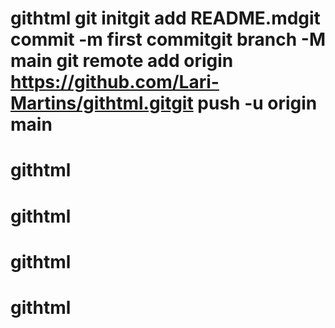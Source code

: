 # githtml git initgit add README.mdgit commit -m first commitgit branch -M main git remote add origin https://github.com/Lari-Martins/githtml.gitgit push -u origin main
# githtml
# githtml
# githtml
# githtml
